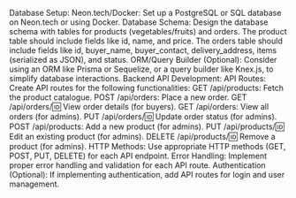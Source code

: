 Database Setup:
Neon.tech/Docker: Set up a PostgreSQL or SQL database on Neon.tech or using Docker.
Database Schema: Design the database schema with tables for products (vegetables/fruits) and orders. The product table should include fields like id, name, and price. The orders table should include fields like id, buyer_name, buyer_contact, delivery_address, items (serialized as JSON), and status.
ORM/Query Builder (Optional): Consider using an ORM like Prisma or Sequelize, or a query builder like Knex.js, to simplify database interactions.
Backend API Development:
API Routes: Create API routes for the following functionalities:
GET /api/products: Fetch the product catalogue.
POST /api/orders: Place a new order.
GET /api/orders/:id: View order details (for buyers).
GET /api/orders: View all orders (for admins).
PUT /api/orders/:id: Update order status (for admins).
POST /api/products: Add a new product (for admins).
PUT /api/products/:id: Edit an existing product (for admins).
DELETE /api/products/:id: Remove a product (for admins).
HTTP Methods: Use appropriate HTTP methods (GET, POST, PUT, DELETE) for each API endpoint.
Error Handling: Implement proper error handling and validation for each API route.
Authentication (Optional): If implementing authentication, add API routes for login and user management.

